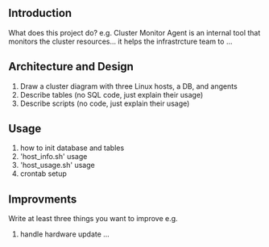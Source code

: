 ## Introduction
What does this project do? e.g. Cluster Monitor Agent is an internal tool that monitors the cluster resources... it helps the infrastrcture team to ...

## Architecture and Design
1) Draw a cluster diagram with three Linux hosts, a DB, and angents
2) Describe tables (no SQL code, just explain their usage)
3) Describe scripts (no code, just explain their usage)

## Usage
1) how to init database and tables
2) 'host_info.sh' usage
3) 'host_usage.sh' usage
4) crontab setup

## Improvments
Write at least three things you want to improve
e.g.
1) handle hardware update
...
